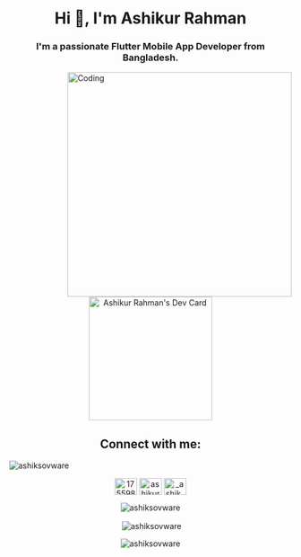<h1 align="center">Hi 👋, I'm Ashikur Rahman</h1>
<h3 align="center">I'm a passionate Flutter Mobile App Developer from Bangladesh.</h3>
<img align="right" alt="Coding" width="400" src="https://cdn.dribbble.com/users/1162077/screenshots/3848914/programmer.gif">

<p align="center"> <a href="https://app.daily.dev/AshikExlac"><img src="https://api.daily.dev/devcards/5c9b886c694048b4a04e84bb881c7e6c.png?r=2ui" width="220" alt="Ashikur Rahman's Dev Card"/></a> </p>

<h2 align="center">Connect with me:</h2>
<p align="left"> <img src="https://komarev.com/ghpvc/?username=ashiksovware&label=Profile%20views&color=0e75b6&style=flat" alt="ashiksovware" /> </p>
<p align="center">
<a href="https://stackoverflow.com/users/17559838" target="blank"><img align="center" src="https://raw.githubusercontent.com/rahuldkjain/github-profile-readme-generator/master/src/images/icons/Social/stack-overflow.svg" alt="17559838" height="30" width="40" /></a>
<a href="https://fb.com/ashikur.rohmanko" target="blank"><img align="center" src="https://raw.githubusercontent.com/rahuldkjain/github-profile-readme-generator/master/src/images/icons/Social/facebook.svg" alt="ashikur.rohmanko" height="30" width="40" /></a>
<a href="https://instagram.com/_ashik__rahman" target="blank"><img align="center" src="https://raw.githubusercontent.com/rahuldkjain/github-profile-readme-generator/master/src/images/icons/Social/instagram.svg" alt="_ashik__rahman" height="30" width="40" /></a>

<p align="center"><img align="center" src="https://github-readme-stats.vercel.app/api/top-langs?username=ashiksovware&show_icons=true&locale=en&layout=compact" alt="ashiksovware" /></p>
<p align="center">&nbsp;<img align="center" src="https://github-readme-stats.vercel.app/api?username=ashiksovware&show_icons=true&locale=en" alt="ashiksovware" /></p>
<p align="center"><img align="center" src="https://github-readme-streak-stats.herokuapp.com/?user=ashiksovware&" alt="ashiksovware" /></p>
